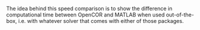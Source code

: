 The idea behind this speed comparison is to show the difference in computational time between OpenCOR and MATLAB when used out-of-the-box, i.e. with whatever solver that comes with either of those packages.
